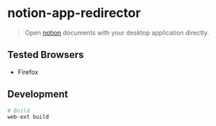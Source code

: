# notion-app-redirector

> Open [notion](https://www.notion.so) documents with your desktop application directly.

## Tested Browsers

  - Firefox

## Development

```sh
# Build
web-ext build
```
